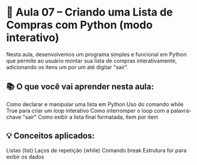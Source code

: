 # 🛒 Aula 07 – Criando uma Lista de Compras com Python (modo interativo)

Nesta aula, desenvolvemos um programa simples e funcional em Python que permite ao usuário montar sua lista de compras interativamente, 
adicionando os itens um por um até digitar "sair".

## 📚 O que você vai aprender nesta aula:
Como declarar e manipular uma lista em Python
Uso do comando while True para criar um loop interativo
Como interromper o loop com a palavra-chave "sair"
Como exibir a lista final formatada, item por item

## 💡 Conceitos aplicados:

Listas (list)
Laços de repetição (while)
Comando break
Estrutura for para exibir os dados
